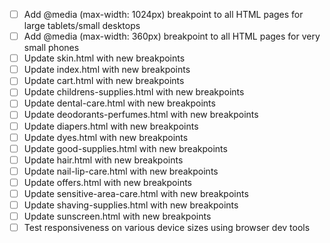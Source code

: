 - [ ] Add @media (max-width: 1024px) breakpoint to all HTML pages for large tablets/small desktops
- [ ] Add @media (max-width: 360px) breakpoint to all HTML pages for very small phones
- [ ] Update skin.html with new breakpoints
- [ ] Update index.html with new breakpoints
- [ ] Update cart.html with new breakpoints
- [ ] Update childrens-supplies.html with new breakpoints
- [ ] Update dental-care.html with new breakpoints
- [ ] Update deodorants-perfumes.html with new breakpoints
- [ ] Update diapers.html with new breakpoints
- [ ] Update dyes.html with new breakpoints
- [ ] Update good-supplies.html with new breakpoints
- [ ] Update hair.html with new breakpoints
- [ ] Update nail-lip-care.html with new breakpoints
- [ ] Update offers.html with new breakpoints
- [ ] Update sensitive-area-care.html with new breakpoints
- [ ] Update shaving-supplies.html with new breakpoints
- [ ] Update sunscreen.html with new breakpoints
- [ ] Test responsiveness on various device sizes using browser dev tools
